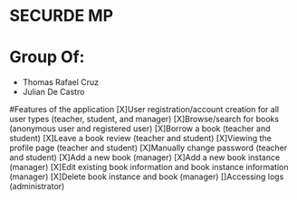 # **SECURDE MP** 
# Group Of: 
- Thomas Rafael Cruz
- Julian De Castro

#Features of the application
[X]User registration/account creation for all user types (teacher, student, and manager)
[X]Browse/search for books (anonymous user and registered user)
[X]Borrow a book (teacher and student)
[X]Leave a book review (teacher and student)
[X]Viewing the profile page (teacher and student)
[X]Manually change password (teacher and student)
[X]Add a new book (manager)
[X]Add a new book instance (manager)
[X]Edit existing book information and book instance information (manager)
[X]Delete book instance and book (manager)
[]Accessing logs (administrator)
